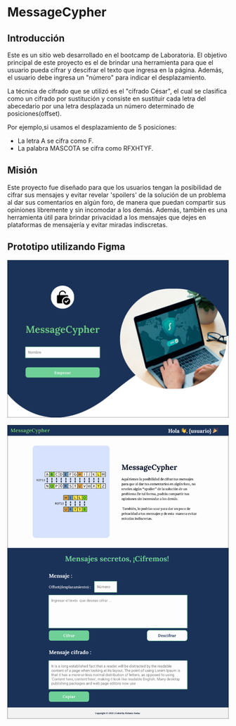 # MessageCypher

## Introducción

Este es un sitio web desarrollado en el bootcamp de Laboratoria. El objetivo principal de este proyecto
es el de brindar una herramienta para que el usuario pueda cifrar y descifrar el texto que ingresa en la página. Además,
el usuario debe ingresa un "número" para indicar el desplazamiento.

La técnica de cifrado que se utilizó es el "cifrado César", el cual se clasifica como un cifrado por sustitución y consiste en sustituir cada letra del abecedario por una letra desplazada un número determinado de posiciones(offset).

Por ejemplo,si usamos el desplazamiento de 5 posiciones:

- La letra A se cifra como F.
- La palabra MASCOTA se cifra como RFXHTYF.

## Misión

Este proyecto fue diseñado para que los usuarios tengan la posibilidad de cifrar sus mensajes y evitar revelar 'spoilers' de la solución de un problema al dar sus comentarios en algún foro, de manera que puedan compartir sus opiniones libremente y sin incomodar a los demás. Además, también es una herramienta útil para brindar privacidad a los mensajes que dejes en plataformas de mensajería y evitar miradas indiscretas.

## Prototipo utilizando Figma

![Prototipo en Figma- MessageCypher](./src/assets/images/Figma-%20cipher_01.jpg)

![Prototipo en Figma- MessageCypher](./src/assets/images/Figma-%20cipher_02.jpg)

